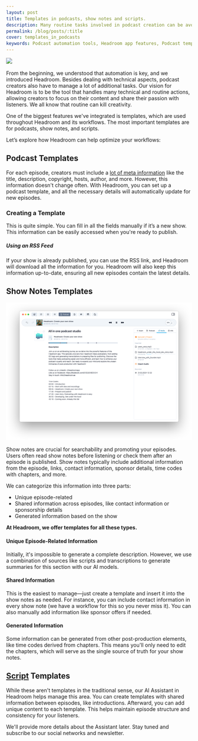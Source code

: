 ```yaml
---
layout: post
title: Templates in podcasts, show notes and scripts.
description: Many routine tasks involved in podcast creation can be avoided with Headroom. Use templates for ID3 tags, show note segments, or even scripts.
permalink: /blog/posts/:title
cover: templates_in_podcasts
keywords: Podcast automation tools, Headroom app features, Podcast templates, Show notes templates, Podcast workflow optimization, ID3 tags for podcasts, Podcast episode metadata, Podcast scripting templates, Automate podcast production, Best podcasting software, How to create show notes, Podcast AI assistant, Podcast RSS feed integration, Streamline podcast creation, Podcast content management
---
```


![](/images/blog/posts/templates_in_podcasts_cover.png)

From the beginning, we understood that automation is key, and we introduced Headroom. Besides dealing with technical aspects, podcast creators also have to manage a lot of additional tasks. Our vision for Headroom is to be the tool that handles many technical and routine actions, allowing creators to focus on their content and share their passion with listeners. We all know that routine can kill creativity.

One of the biggest features we've integrated is templates, which are used throughout Headroom and its workflows. The most important templates are for podcasts, show notes, and scripts.

Let’s explore how Headroom can help optimize your workflows:

## Podcast Templates

For each episode, creators must include a [lot of meta information](/blog/posts/id3_tags_in_mp3_file) like the title, description, copyright, hosts, author, and more. However, this information doesn't change often. With Headroom, you can set up a podcast template, and all the necessary details will automatically update for new episodes.

### Creating a Template

This is quite simple. You can fill in all the fields manually if it’s a new show. This information can be easily accessed when you're ready to publish.

##### Using an RSS Feed
If your show is already published, you can use the RSS link, and Headroom will download all the information for you. Headroom will also keep this information up-to-date, ensuring all new episodes contain the latest details.

## Show Notes Templates

![](/images/blog/posts/headroom_main_interface.png)

Show notes are crucial for searchability and promoting your episodes. Users often read show notes before listening or check them after an episode is published. Show notes typically include additional information from the episode, links, contact information, sponsor details, time codes with chapters, and more.

We can categorize this information into three parts:

- Unique episode-related
- Shared information across episodes, like contact information or sponsorship details
- Generated information based on the show


**At Headroom, we offer templates for all these types.**

#### Unique Episode-Related Information
Initially, it's impossible to generate a complete description. However, we use a combination of sources like scripts and transcriptions to generate summaries for this section with our AI models.

#### Shared Information
This is the easiest to manage—just create a template and insert it into the show notes as needed. For instance, you can include contact information in every show note (we have a workflow for this so you never miss it). You can also manually add information like sponsor offers if needed.

#### Generated Information
Some information can be generated from other post-production elements, like time codes derived from chapters. This means you'll only need to edit the chapters, which will serve as the single source of truth for your show notes.

## [Script](/blog/posts/scripting_in_the_headroom) Templates

While these aren't templates in the traditional sense, our AI Assistant in Headroom helps manage this area. You can create templates with shared information between episodes, like introductions. Afterward, you can add unique content to each template. This helps maintain episode structure and consistency for your listeners.

We'll provide more details about the Assistant later. Stay tuned and subscribe to our social networks and newsletter.